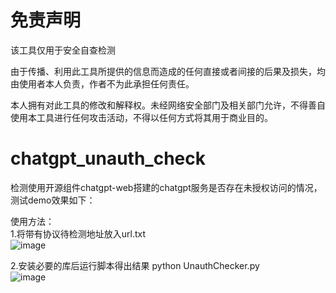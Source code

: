 # 免责声明
该工具仅用于安全自查检测<br>

由于传播、利用此工具所提供的信息而造成的任何直接或者间接的后果及损失，均由使用者本人负责，作者不为此承担任何责任。<br>

本人拥有对此工具的修改和解释权。未经网络安全部门及相关部门允许，不得善自使用本工具进行任何攻击活动，不得以任何方式将其用于商业目的。<br>


# chatgpt_unauth_check
检测使用开源组件chatgpt-web搭建的chatgpt服务是否存在未授权访问的情况，测试demo效果如下：

使用方法：<br>
1.将带有协议待检测地址放入url.txt<br>
![image](https://github.com/cpkkcb/chatgpt_unauth_check/assets/31617622/876666cb-26be-4dc4-a52a-8a96d6e49b3c)
<br>

2.安装必要的库后运行脚本得出结果 python UnauthChecker.py  <br>
![image](https://github.com/cpkkcb/chatgpt_unauth_check/assets/31617622/b698bf50-470c-46bd-84e6-1bbbb583606d)




